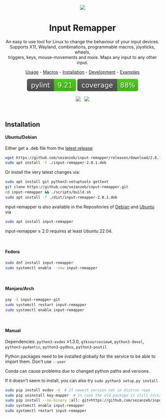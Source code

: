 <p align="center"><img src="data/input-remapper.svg" width=100/></p>

<h1 align="center">Input Remapper</h1>

<p align="center">
  An easy to use tool for Linux to change the behaviour of your input devices.<br/>
  Supports X11, Wayland, combinations, programmable macros, joysticks, wheels,<br/>
  triggers, keys, mouse-movements and more. Maps any input to any other input.
</p>

<p align="center"><a href="readme/usage.md">Usage</a> - <a href="readme/macros.md">Macros</a> - <a href="#installation">Installation</a> - <a href="readme/development.md">Development</a> - <a href="readme/examples.md">Examples</a></p>

<p align="center"><img src="readme/pylint.svg"/> <img src="readme/coverage.svg"/></p>


<p align="center">
  <img src="readme/screenshot.png" width="48%"/>
  &#160;
  <img src="readme/screenshot_2.png" width="48%"/>
</p>

<br/>

## Installation

#### Ubuntu/Debian

Either get a .deb file from the [latest release](https://github.com/sezanzeb/input-remapper/releases):

```bash
wget https://github.com/sezanzeb/input-remapper/releases/download/2.0.1/input-remapper-2.0.1.deb
sudo apt install -f ./input-remapper-2.0.1.deb
```

Or install the very latest changes via:

```bash
sudo apt install git python3-setuptools gettext
git clone https://github.com/sezanzeb/input-remapper.git
cd input-remapper && ./scripts/build.sh
sudo apt install -f ./dist/input-remapper-2.0.1.deb
```

input-remapper is also available in the Repositories of [Debian](https://tracker.debian.org/pkg/input-remapper)
and [Ubuntu](https://packages.ubuntu.com/jammy/input-remapper) via

```bash
sudo apt install input-remapper
```

input-remapper ≥ 2.0 requires at least Ubuntu 22.04.

<br/>

#### Fedora

```bash
sudo dnf install input-remapper
sudo systemctl enable --now input-remapper
```

<br/>

#### Manjaro/Arch

```bash
yay -S input-remapper-git
sudo systemctl restart input-remapper
sudo systemctl enable input-remapper
```

<br/>

#### Manual

Dependencies: `python3-evdev` ≥1.3.0, `gtksourceview4`, `python3-devel`, `python3-pydantic`, `python3-pydbus`,
`python3-psutil`

Python packages need to be installed globally for the service to be able to import them. Don't use `--user`

Conda can cause problems due to changed python paths and versions.

If it doesn't seem to install, you can also try `sudo python3 setup.py install`

```bash
sudo pip install evdev -U  # If newest version not in distros repo
sudo pip uninstall key-mapper  # In case the old package is still installed
sudo pip install --no-binary :all: git+https://github.com/sezanzeb/input-remapper.git
sudo systemctl enable input-remapper
sudo systemctl restart input-remapper
```
